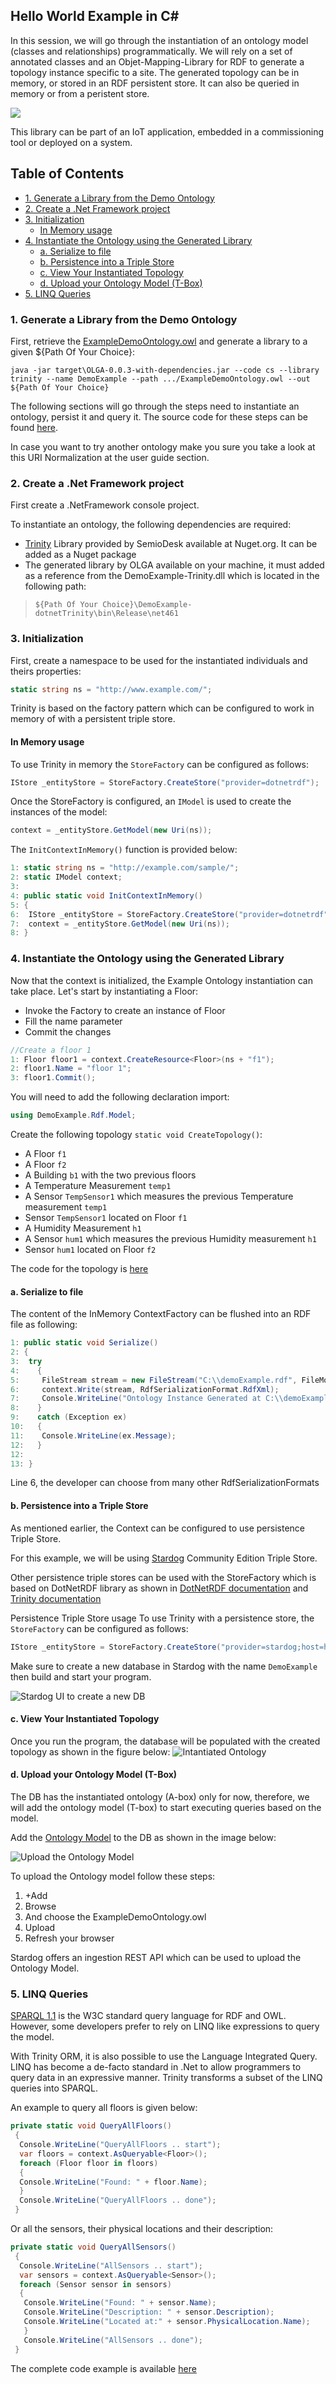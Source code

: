 ## Hello World Example in C#


In this session, we will go through the instantiation of an ontology model (classes and relationships) programmatically. 
We will rely on a set of annotated classes and an Objet-Mapping-Library for RDF to generate a topology instance specific to a site.
The generated topology can be in memory, or stored in an RDF persistent store. It can also be queried in memory or from a peristent store.

![](../figures/yourLibrary.png)

This library can be part of an IoT application, embedded in a commissioning tool or deployed on a system.

## Table of Contents
- [1. Generate a Library from the Demo Ontology](#1-generate-a-library-from-the-demo-ontology)
- [2. Create a .Net Framework project](#2-create-a-net-framework-project)
- [3. Initialization](#3-initialization)
  * [In Memory usage](#in-memory-usage)
- [4. Instantiate the Ontology using the Generated Library](#4-instantiate-the-ontology-using-the-generated-library)
  * [a. Serialize to file](#a-serialize-to-file)
  * [b. Persistence into a Triple Store](#b-persistence-into-a-triple-store)
  * [c. View Your Instantiated Topology](#c-view-your-instantiated-topology)
  * [d. Upload your Ontology Model (T-Box)](#d-upload-your-ontology-model--t-box-)
- [5. LINQ Queries](#5-linq-queries)

### 1. Generate a Library from the Demo Ontology
First, retrieve the [ExampleDemoOntology.owl](./helloWorld/ExampleDemoOntology.owl) and generate a library to a given ${Path Of Your Choice}:

```console
java -jar target\OLGA-0.0.3-with-dependencies.jar --code cs --library trinity --name DemoExample --path .../ExampleDemoOntology.owl --out ${Path Of Your Choice}
```

The following sections will go through the steps need to instantiate an ontology, persist it and query it.
The source code for these steps can be found [here](./Example.zip).

In case you want to try another ontology make you sure you take a look at this URI Normalization at the user guide section.

### 2. Create a .Net Framework project

First create a .NetFramework console project.

To instantiate an ontology, the following dependencies are required:

* [Trinity](https://www.nuget.org/packages/Semiodesk.Trinity) Library provided by SemioDesk available at Nuget.org. It can be added as a Nuget package
* The generated library by OLGA available on your machine, it must added as a reference from the DemoExample-Trinity.dll which is located in the following path:

> `${Path Of Your Choice}\DemoExample-dotnetTrinity\bin\Release\net461`

### 3. Initialization

First, create a namespace to be used for the instantiated individuals and theirs properties:

```csharp 
static string ns = "http://www.example.com/";
```
Trinity is based on the factory pattern which can be configured to work in memory of with a persistent triple store.

#### In Memory usage
To use Trinity in memory the `StoreFactory` can be configured as follows:

```csharp 
IStore _entityStore = StoreFactory.CreateStore("provider=dotnetrdf"); 
```

Once the StoreFactory is configured, an `IModel` is used to create the instances of the model:

 ```csharp
 context = _entityStore.GetModel(new Uri(ns));
 ```

The `InitContextInMemory()` function is provided below:
```csharp
1: static string ns = "http://example.com/sample/";
2: static IModel context;
3:        
4: public static void InitContextInMemory()
5: {
6:  IStore _entityStore = StoreFactory.CreateStore("provider=dotnetrdf");
7:  context = _entityStore.GetModel(new Uri(ns));
8: }
```
 
### 4. Instantiate the Ontology using the Generated Library

Now that the context is initialized, the Example Ontology instantiation can take place. Let's start by instantiating a Floor:

* Invoke the Factory to create an instance of Floor
* Fill the name parameter
* Commit the changes

```csharp
//Create a floor 1
1: Floor floor1 = context.CreateResource<Floor>(ns + "f1");
2: floor1.Name = "floor 1";
3: floor1.Commit();
```

You will need to add the following declaration import:
```csharp
using DemoExample.Rdf.Model;
```

Create the following topology `static void CreateTopology()`:
* A Floor `f1`
* A Floor `f2`
* A Building `b1` with the two previous floors
* A Temperature Measurement `temp1`
* A Sensor `TempSensor1` which measures the previous Temperature measurement `temp1`
* Sensor `TempSensor1` located on Floor `f1`
* A Humidity Measurement `h1`
* A Sensor `hum1` which measures the previous Humidity measurement `h1`
* Sensor `hum1` located on Floor `f2`

The code for the topology is [here](./Program.cs)

#### a. Serialize to file

The content of the InMemory ContextFactory can be flushed into an RDF file as following:
```csharp
1: public static void Serialize()
2: {
3:  try
4:    {
5:     FileStream stream = new FileStream("C:\\demoExample.rdf", FileMode.Create);
6:     context.Write(stream, RdfSerializationFormat.RdfXml);
7:	   Console.WriteLine("Ontology Instance Generated at C:\\demoExample.rdf");
8:    }
9:    catch (Exception ex)
10:   {
11:    Console.WriteLine(ex.Message);
12:   }
12:
13: }
```        

Line 6, the developer can choose from many other RdfSerializationFormats

#### b. Persistence into a Triple Store

As mentioned earlier, the Context can be configured to use persistence Triple Store. 

For this example, we will be using [Stardog](https://www.stardog.com/) Community Edition Triple Store.

Other persistence triple stores can be used with the StoreFactory which is based on DotNetRDF library as shown in [DotNetRDF documentation](https://github.com/dotnetrdf/dotnetrdf/wiki/UserGuide-Triple-Store-Integration) and [Trinity documentation](https://bitbucket.org/semiodesk/trinity/wiki/FirstSteps)

Persistence Triple Store usage
To use Trinity with a persistence store, the `StoreFactory` can be configured as follows:

```csharp
IStore _entityStore = StoreFactory.CreateStore("provider=stardog;host=http://localhost:5820;uid=admin;pw=admin;sid=DemoExample");
```

Make sure to create a new database in Stardog with the name `DemoExample` then build and start your program.

![Stardog UI to create a new DB](../figures/stardogNewDB.png)

#### c. View Your Instantiated Topology
Once you run the program, the database will be populated with the created topology as shown in the figure below:
![Intantiated Ontology](../figures/OntologyInstanceInStardo.png)

#### d. Upload your Ontology Model (T-Box)

The DB has the instantiated ontology (A-box) only for now, therefore, we will add the ontology model (T-box) to start executing queries based on the model.

Add the [Ontology Model](../example/ExampleDemoOntology.owl) to the DB as shown in the image below:

![Upload the Ontology Model](../figures/addOntologyModel.png)

 To upload the Ontology model follow these steps:

1.	+Add
2.	Browse
3.	And choose the ExampleDemoOntology.owl
4.	Upload
5.	Refresh your browser

Stardog offers an ingestion REST API which can be used to upload the Ontology Model. 

### 5. LINQ Queries

[SPARQL 1.1](https://www.w3.org/TR/sparql11-query/) is the W3C standard query language for RDF and OWL. However, some developers prefer to rely on LINQ like expressions to query the model.

With Trinity ORM, it is also possible to use the Language Integrated Query. LINQ has become a de-facto standard in .Net to allow programmers to query data in an expressive manner. Trinity transforms a subset of the LINQ queries into SPARQL.

An example to query all floors is given below:
```csharp
private static void QueryAllFloors()
 {
  Console.WriteLine("QueryAllFloors .. start");
  var floors = context.AsQueryable<Floor>();
  foreach (Floor floor in floors)
  {
  Console.WriteLine("Found: " + floor.Name);
  }
  Console.WriteLine("QueryAllFloors .. done");
 }
```

Or all the sensors, their physical locations and their description:
```csharp
private static void QueryAllSensors()
 {
  Console.WriteLine("AllSensors .. start");
  var sensors = context.AsQueryable<Sensor>();
  foreach (Sensor sensor in sensors)
  {
   Console.WriteLine("Found: " + sensor.Name);
   Console.WriteLine("Description: " + sensor.Description);
   Console.WriteLine("Located at:" + sensor.PhysicalLocation.Name);
   }
   Console.WriteLine("AllSensors .. done");
 }
```

The complete code example is available [here](./DemoExample.zip)